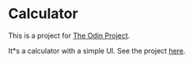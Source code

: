 # Calculator

This is a project for [The Odin Project](https://www.theodinproject.com/lessons/foundations-calculator).

It*s a calculator with a simple UI.
See the project [here](https://octronnnnnn.github.io/calculator/).

